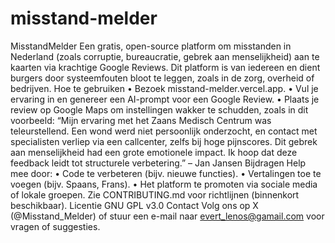 # misstand-melder
MisstandMelder
Een gratis, open-source platform om misstanden in Nederland (zoals corruptie, bureaucratie, gebrek aan menselijkheid) aan te kaarten via krachtige Google Reviews. Dit platform is van iedereen en dient burgers door systeemfouten bloot te leggen, zoals in de zorg, overheid of bedrijven.
Hoe te gebruiken
•	Bezoek  misstand-melder.vercel.app.
•	Vul je ervaring in en genereer een AI-prompt voor een Google Review.
•	Plaats je review op Google Maps om instellingen wakker te schudden, zoals in dit voorbeeld:
“Mijn ervaring met het Zaans Medisch Centrum was teleurstellend. Een wond werd niet persoonlijk onderzocht, en contact met specialisten verliep via een callcenter, zelfs bij hoge pijnscores. Dit gebrek aan menselijkheid had een grote emotionele impact. Ik hoop dat deze feedback leidt tot structurele verbetering.” – Jan Jansen
Bijdragen
Help mee door:
•	Code te verbeteren (bijv. nieuwe functies).
•	Vertalingen toe te voegen (bijv. Spaans, Frans).
•	Het platform te promoten via sociale media of lokale groepen. Zie CONTRIBUTING.md voor richtlijnen (binnenkort beschikbaar).
Licentie
GNU GPL v3.0
Contact
Volg ons op X (@Misstand_Melder) of stuur een e-mail naar evert_lenos@gamail.com voor vragen of suggesties.

